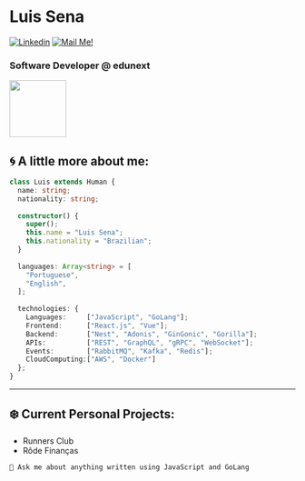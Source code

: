 # Luis Sena


[![Linkedin](https://img.shields.io/badge/-Connect-blue?style=flat-square&logo=Linkedin&logoColor=white&link=https://www.linkedin.com/in/oluissena/)](https://www.linkedin.com/in/oluissena/)
[![Mail Me!](https://img.shields.io/badge/-Contact%20Me!-c14438?style=flat-square&logo=Gmail&logoColor=white&link=mailto:luis.senarode@gmail.com)](mailto:luis.senarode@gmail.com)
### Software Developer @ edunext 

<img src="https://i.ibb.co/QJZdmpv/XOsX.gif" width="100" height="100" />

## 🌀 A little more about me:

```typescript
class Luis extends Human {
  name: string;
  nationality: string;
  
  constructor() {
    super();
    this.name = "Luis Sena";
    this.nationality = "Brazilian";
  }
  
  languages: Array<string> = [
    "Portuguese",
    "English",
  ];
  
  technologies: {
    Languages:     ["JavaScript", "GoLang"];
    Frontend:      ["React.js", "Vue"];
    Backend:       ["Nest", "Adonis", "GinGonic", "Gorilla"];
    APIs:          ["REST", "GraphQL", "gRPC", "WebSocket"];
    Events:        ["RabbitMQ", "Kafka", "Redis"];
    CloudComputing:["AWS", "Docker"]
  };
}
```


---
## ❄️ Current Personal Projects:

- Runners Club
- Rôde Finanças




`💬 Ask me about anything written using JavaScript and GoLang`
